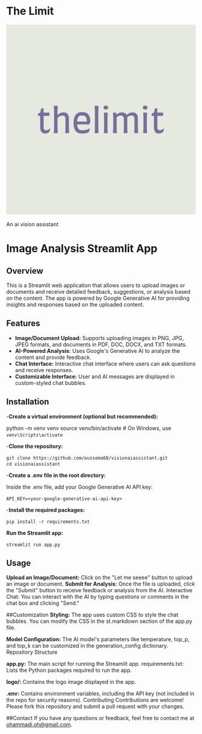 
# The Limit

![alt text](https://github.com/oussema68/visionaiassistant/blob/master/logo/logo.png)

An ai vision assistant

# Image Analysis Streamlit App

## Overview

This is a Streamlit web application that allows users to upload images or documents and receive detailed feedback, suggestions, or analysis based on the content. The app is powered by Google Generative AI for providing insights and responses based on the uploaded content.

## Features

- **Image/Document Upload:** Supports uploading images in PNG, JPG, JPEG formats, and documents in PDF, DOC, DOCX, and TXT formats.
- **AI-Powered Analysis:** Uses Google's Generative AI to analyze the content and provide feedback.
- **Chat Interface:** Interactive chat interface where users can ask questions and receive responses.
- **Customizable Interface:** User and AI messages are displayed in custom-styled chat bubbles.

## Installation

-**Create a virtual environment (optional but recommended):**


   python -m venv venv
   source venv/bin/activate  # On Windows, use `venv\Scripts\activate`


-**Clone the repository:**

    

    git clone https://github.com/oussema68/visionaiassistant.git
    cd visionaiassistant
-**Create a .env file in the root directory:**

Inside the .env file, add your Google Generative AI API key:


    API_KEY=<your-google-generative-ai-api-key>
-**Install the required packages:**


    pip install -r requirements.txt

**Run the Streamlit app:**

    streamlit run app.py


## Usage

**Upload an Image/Document:** Click on the "Let me seeee" button to upload an image or document.
**Submit for Analysis:** Once the file is uploaded, click the "Submit" button to receive feedback or analysis from the AI.
Interactive Chat: You can interact with the AI by typing questions or comments in the chat box and clicking "Send."

##Customization
**Styling:** The app uses custom CSS to style the chat bubbles. You can modify the CSS in the st.markdown section of the app.py file.

**Model Configuration:** The AI model's parameters like temperature, top_p, and top_k can be customized in the generation_config dictionary.
Repository Structure

**app.py:** The main script for running the Streamlit app.
requirements.txt: Lists the Python packages required to run the app.

**logo/:** Contains the logo image displayed in the app.

**.env:** Contains environment variables, including the API key (not included in the repo for security reasons).
Contributing
Contributions are welcome! Please fork this repository and submit a pull request with your changes.


##Contact
If you have any questions or feedback, feel free to contact me at ohammadi.oh@gmail.com.


